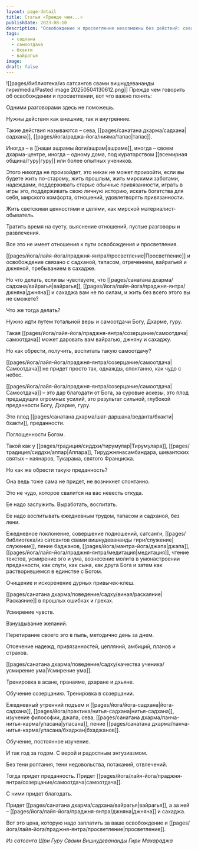 ```yaml
---
layout: page-detail
title: Статья «Прежде чем...»
publishDate: 2023-08-10
description: "Освобождение и просветление невозможны без действий: сева, садханы, тапаса, отречения и преданности. Самоотдача и бхакти не приходят спонтанно - их нужно воспитывать ежедневной практикой, служением, очищением ума и усмирением эго. Только через длительный труд, веру и постоянство приходят благодать, вайрагья, джняна и сахаджа."
tags:
  - садхана
  - самоотдача
  - бхакти
  - вайрагья
image: 
draft: false
---
```

![[pages/библиотека/из сатсангов свами вишнудевананды гири/media/Pasted image 20250504130612.png]]
 Прежде чем говорить об освобождении и просветлении, вот что важно понять:

 Одними разговорами здесь не поможешь.

 Нужны действия как внешние, так и внутренние.

 Такие действия называются – сева, [[pages/санатана дхарма/садхана|садхана]], [[pages/йога/раджа-йога/нияма/тапас|тапас]].

 Иногда – в [[наши ашрамы йоги/ашрам|ашраме]], иногда – своем дхарма-центре, иногда – одному дома, под кураторством [[всемирная община/гуру|гуру]] или более опытных учеников.

  
 Этого никогда не произойдет, это никак не может произойти, если вы будете жить по-старому, жить прошлым, жить мирскими заботами, надеждами, поддерживать старые обычные привязанности, играть в игры эго, поддерживать свою личную историю, искать богатства для себя, мирского комфорта, отношений, удовлетворять привязанности.

 Жить светскими ценностями и целями, как мирской материалист-обыватель.

 Тратить время на суету, выяснение отношений, пустые разговоры и развлечения.

 Все это не имеет отношения к пути освобождения и просветления.

 [[pages/йога/лайя-йога/праджня-янтра/просветление|Просветление]] и освобождение связано с садханой, тапасом, отречением, вайрагьей и джняной, пребыванием в сахадже.

  
 Но что делать, если вы чувствуете, что [[pages/санатана дхарма/садхана/вайрагья|вайрагья]], [[pages/йога/лайя-йога/праджня-янтра/джняна|джняна]] и сахаджа вам не по силам, и жить без всего этого вы не сможете?

 Что же тогда делать?

 Нужно идти путем тотальной веры и самоотдачи Богу, Дхарме, гуру.

 Такая [[pages/йога/лайя-йога/праджня-янтра/созерцание/самоотдача|самоотдача]] может даровать вам вайрагью, джняну и сахаджу.

 Но как обрести, получить, воспитать такую самоотдачу?

 [[pages/йога/лайя-йога/праджня-янтра/созерцание/самоотдача|Самоотдача]] не придет просто так, однажды, спонтанно, как чудо с небес.

 [[pages/йога/лайя-йога/праджня-янтра/созерцание/самоотдача|Самоотдача]] – это дар благодати от Бога, за суровые аскезы, это плод предыдущих огромных усилий, это результат сильной, глубокой преданности Богу, Дхарме, гуру.

 Это плод [[pages/санатана дхарма/шат-даршана/веданта/бхакти|бхакти]], преданности.

 Поглощенности Богом.

 Такой как у [[pages/традиция/сиддхи/тирумулар|Тирумулара]], [[pages/традиция/сиддхи/аппар|Аппара]], Тируджнянасамбандара, шиваитских святых – наянаров, Тукарама, святого Франциска.

  
 Но как же обрести такую преданность?

 Она ведь тоже сама не придет, не возникнет спонтанно.

 Это не чудо, которое свалится на вас невесть откуда.

 Ее надо заслужить. Выработать, воспитать.

 Ее надо воспитывать ежедневным трудом, тапасом и садханой, без лени.

 Ежедневное поклонение, совершение подношений, сатсанги, [[pages/библиотека/из сатсангов свами вишнудевананды гири/служение|служение]], пение баджанов, [[pages/йога/мантра-йога/джапа|джапа]], [[pages/йога/лайя-йога/праджня-янтра/медитация|медитация]], чтение текстов, усмирение эго и ума, вознесение молитв в умонастроении преданности, как слуги, как сына, как друга Бога и затем как растворившемся в единстве с Богом.

 Очищение и искоренение дурных привычек-клеш.

 [[pages/санатана дхарма/поведение/садху/виная/раскаяние|Раскаяние]] в прошлых ошибках и грехах.

 Усмирение чувств.

 Взнуздывание желаний.

 Перетирание своего эго в пыль, методично день за днем.

 Отсечение надежд, привязанностей, цепляний, амбиций, планов и страхов.

 [[pages/санатана дхарма/поведение/садху/качества ученика/усмирение ума|Усмирение ума]].

 Тренировка в асане, пранаяме, дхаране и дхьяне.

 Обучение созерцанию. Тренировка в созерцании.

 Ежедневный утренний подъем и [[pages/йога/йога-садхана|йога-садхана]], [[pages/йога/практика/нитья-садхана|нитья-садхана]], изучение философии, джапа, сева, [[pages/санатана дхарма/панча-нитья-карма/упасана|упасана]], пение [[pages/санатана дхарма/панча-нитья-карма/упасана/бхаджан|бхаджанов]].

 Обучение, постоянное изучение.

  
 И так год за годом. С верой и радостным энтузиазмом.

 Без тени роптания, тени недовольства, потаканий, отвлечений.

 Тогда придет преданность. Придет [[pages/йога/лайя-йога/праджня-янтра/созерцание/самоотдача|самоотдача]].

 С ними придет благодать.

 Придет [[pages/санатана дхарма/садхана/вайрагья|вайрагья]], а за ней – [[pages/йога/лайя-йога/праджня-янтра/джняна|джняна]] и сахаджа.

 Вот это цена, которую надо заплатить за ваше освобождение и [[pages/йога/лайя-йога/праджня-янтра/просветление|просветление]].

*Из сатсанга Шри Гуру Свами Вишнудевананды Гири Махараджа*

  
